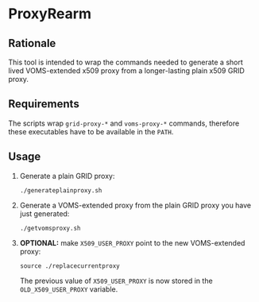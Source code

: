 # ProxyRearm

## Rationale
This tool is intended to wrap the commands needed to generate a short lived VOMS-extended x509 proxy from a longer-lasting plain x509 GRID proxy.

## Requirements
The scripts wrap `grid-proxy-*` and `voms-proxy-*` commands, therefore these executables have to be available in the `PATH`.

## Usage
1. Generate a plain GRID proxy:
    ```
    ./generateplainproxy.sh
    ```

2. Generate a VOMS-extended proxy from the plain GRID proxy you have just generated:
    ```
    ./getvomsproxy.sh
    ```

3. **OPTIONAL:** make `X509_USER_PROXY` point to the new VOMS-extended proxy:
    ```
    source ./replacecurrentproxy
    ```
    The previous value of `X509_USER_PROXY` is now stored in the `OLD_X509_USER_PROXY` variable.